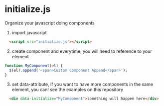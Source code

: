 # initialize.js
Organize your javascript doing components

1. import javascript
```HTML
  <script src="initialize.js"></script>
```

2. create component and everytime, you will need to reference to your element
```Javascript
function MyComponent(el) {
  $(el).append('<span>Custom Component Append</span>');
}
```

3. set data-attribute, if you want to have more components in the same element, you can! see the examples on this repository
```HTML
  <div data-initialize="MyComponent">something will happen here</div>
```
